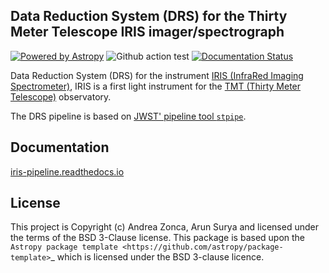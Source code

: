 Data Reduction System (DRS) for the Thirty Meter Telescope IRIS imager/spectrograph
-----------------------------------------------------------------------------------

[![Powered by Astropy](http://img.shields.io/badge/powered%20by-AstroPy-orange.svg?style=flat)](http://astropy.org)
![Github action test](https://github.com/oirlab/iris_pipeline/workflows/Python%20package/badge.svg)
[![Documentation Status](https://readthedocs.org/projects/iris-pipeline/badge/?version=latest)](https://iris-pipeline.readthedocs.io/en/latest/?badge=latest)

Data Reduction System (DRS) for the instrument [IRIS (InfraRed Imaging Spectrometer)](https://oirlab.ucsd.edu/IRIS.html), IRIS is a first light instrument for the [TMT (Thirty Meter Telescope)](https://tmt.org) observatory.

The DRS pipeline is based on [JWST' pipeline tool `stpipe`](https://github.com/spacetelescope/jwst).

Documentation
-------------

[iris-pipeline.readthedocs.io](https://iris-pipeline.readthedocs.io/en/latest/)


License
-------

This project is Copyright (c) Andrea Zonca, Arun Surya and licensed under
the terms of the BSD 3-Clause license. This package is based upon
the `Astropy package template <https://github.com/astropy/package-template>`_
which is licensed under the BSD 3-clause licence.
